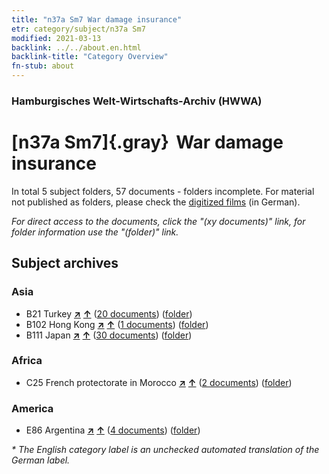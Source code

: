 ```yaml
---
title: "n37a Sm7 War damage insurance"
etr: category/subject/n37a Sm7
modified: 2021-03-13
backlink: ../../about.en.html
backlink-title: "Category Overview"
fn-stub: about
---
```


### Hamburgisches Welt-Wirtschafts-Archiv (HWWA)
# [n37a Sm7]{.gray}&#8201; War damage insurance&#160; 





In total 5 subject folders, 57 documents - folders incomplete.
For material not published as folders, please check the [digitized films](/film/h1_sh) (in German).

_For direct access to the documents, click the "(xy documents)" link, for folder information use the "(folder)" link._

## Subject archives



### Asia

- B21 Turkey [**&nearr;**](../../../geo/i/141111/about.en.html "Turkey (all folders)") [**&uarr;**](../../../geo/about.en.html#B21 "Country category system") (<a href="https://pm20.zbw.eu/dfgview/sh/141111,145741" title="about: Turkey : War damage insurance" target="_blank">20 documents</a>) ([folder](http://purl.org/pressemappe20/folder/sh/141111,145741))
- B102 Hong Kong [**&nearr;**](../../../geo/i/141268/about.en.html "Hong Kong (all folders)") [**&uarr;**](../../../geo/about.en.html#B102 "Country category system") (<a href="https://pm20.zbw.eu/dfgview/sh/141268,145741" title="about: Hong Kong : War damage insurance" target="_blank">1 documents</a>) ([folder](http://purl.org/pressemappe20/folder/sh/141268,145741))
- B111 Japan [**&nearr;**](../../../geo/i/141272/about.en.html "Japan (all folders)") [**&uarr;**](../../../geo/about.en.html#B111 "Country category system") (<a href="https://pm20.zbw.eu/dfgview/sh/141272,145741" title="about: Japan : War damage insurance" target="_blank">30 documents</a>) ([folder](http://purl.org/pressemappe20/folder/sh/141272,145741))

### Africa

- C25 French protectorate in Morocco [**&nearr;**](../../../geo/i/141358/about.en.html "French protectorate in Morocco (all folders)") [**&uarr;**](../../../geo/about.en.html#C25 "Country category system") (<a href="https://pm20.zbw.eu/dfgview/sh/141358,145741" title="about: French protectorate in Morocco : War damage insurance" target="_blank">2 documents</a>) ([folder](http://purl.org/pressemappe20/folder/sh/141358,145741))

### America

- E86 Argentina [**&nearr;**](../../../geo/i/141692/about.en.html "Argentina (all folders)") [**&uarr;**](../../../geo/about.en.html#E86 "Country category system") (<a href="https://pm20.zbw.eu/dfgview/sh/141692,145741" title="about: Argentina : War damage insurance" target="_blank">4 documents</a>) ([folder](http://purl.org/pressemappe20/folder/sh/141692,145741))


_* The English category label is an unchecked automated translation of the German label._

